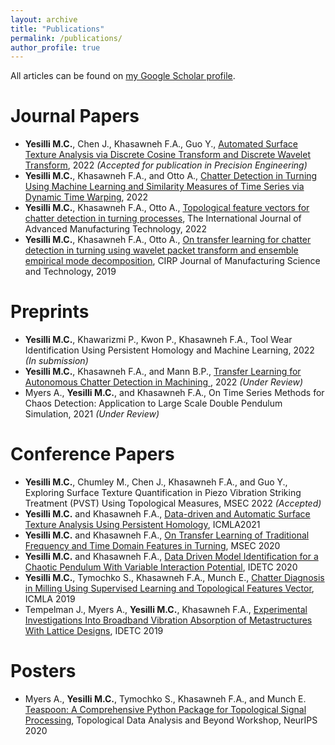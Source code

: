 ```yaml
---
layout: archive
title: "Publications"
permalink: /publications/
author_profile: true
---
```


All articles can be found on <a href="https://scholar.google.com/citations?user=dx7stuoAAAAJ&hl=en">my Google Scholar profile</a>.

Journal Papers
====================
+ **Yesilli M.C.**, Chen J., Khasawneh F.A., Guo Y., <a href="https://arxiv.org/abs/2204.05968"> Automated Surface Texture Analysis via Discrete Cosine Transform and Discrete Wavelet Transform</a>, 2022 *(Accepted for publication in Precision Engineering)*
+ **Yesilli M.C.**, Khasawneh F.A., and Otto A., <a href="https://doi.org/10.1016/j.jmapro.2022.03.009"> Chatter Detection in Turning Using Machine Learning and Similarity Measures of Time Series via Dynamic Time Warping</a>, 2022
+ **Yesilli M.C.**, Khasawneh F.A., Otto A., <a href="https://doi.org/10.1007/s00170-021-08242-5"> Topological feature vectors for chatter detection in turning processes</a>, The International Journal of Advanced Manufacturing Technology, 2022
+ **Yesilli M.C.**, Khasawneh F.A., Otto A., <a href="https://doi.org/10.1016/j.cirpj.2019.11.003"> On transfer learning for chatter detection in turning using wavelet packet transform and ensemble empirical mode decomposition</a>, CIRP Journal of Manufacturing Science and Technology, 2019


Preprints
=========
+ **Yesilli M.C.**, Khawarizmi P., Kwon P., Khasawneh F.A., Tool Wear Identification Using Persistent Homology and Machine Learning, 2022 *(In submission)*
+ **Yesilli M.C.**, Khasawneh F.A., and Mann B.P., <a href="https://arxiv.org/abs/2204.05400"> Transfer Learning for Autonomous Chatter Detection in Machining </a>, 2022  *(Under Review)*
+ Myers A., **Yesilli M.C.**, and Khasawneh F.A., On Time Series Methods for Chaos Detection: Application to Large Scale Double Pendulum Simulation, 2021 *(Under Review)*

Conference Papers
=================
+ **Yesilli M.C.**, Chumley M., Chen J., Khasawneh F.A., and Guo Y., Exploring Surface Texture Quantification in Piezo Vibration Striking Treatment (PVST) Using Topological Measures, MSEC 2022 *(Accepted)*
+ **Yesilli M.C.** and  Khasawneh F.A.,  <a href="https://doi.org/10.1109/ICMLA52953.2021.00219"> Data-driven and Automatic Surface Texture Analysis Using Persistent Homology</a>, ICMLA2021 
+ **Yesilli M.C.** and Khasawneh F.A., <a href="https://doi.org/10.1115/MSEC2020-8274"> On Transfer Learning of Traditional Frequency and Time Domain Features in Turning</a>, MSEC 2020
+ **Yesilli M.C.** and Khasawneh F.A., <a href="https://doi.org/10.1115/DETC2020-22597"> Data Driven Model Identification for a Chaotic Pendulum With Variable Interaction Potential</a>, IDETC 2020
+ **Yesilli M.C.**, Tymochko S., Khasawneh F.A., Munch E., <a href="https://doi.org/10.1109/ICMLA.2019.00200"> Chatter Diagnosis in Milling Using Supervised Learning and Topological Features Vector</a>, ICMLA 2019
+ Tempelman J., Myers A., **Yesilli M.C.**, Khasawneh F.A., <a href="https://doi.org/10.1115/DETC2019-97673"> Experimental Investigations Into Broadband Vibration Absorption of Metastructures With Lattice Designs</a>, IDETC 2019

Posters
=======
+ Myers A., **Yesilli M.C.**, Tymochko S., Khasawneh F.A., and Munch E. <a href="https://openreview.net/pdf/0af524d299e512e7ddcc542eafefcdf153b7e595.pdf"> Teaspoon: A Comprehensive Python Package for Topological Signal Processing</a>, Topological Data Analysis and Beyond Workshop, NeurIPS 2020